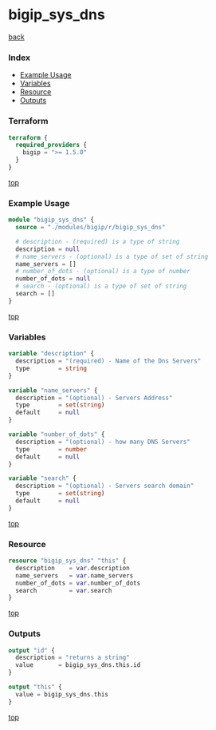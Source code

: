 # bigip_sys_dns

[back](../bigip.md)

### Index

- [Example Usage](#example-usage)
- [Variables](#variables)
- [Resource](#resource)
- [Outputs](#outputs)

### Terraform

```terraform
terraform {
  required_providers {
    bigip = ">= 1.5.0"
  }
}
```

[top](#index)

### Example Usage

```terraform
module "bigip_sys_dns" {
  source = "./modules/bigip/r/bigip_sys_dns"

  # description - (required) is a type of string
  description = null
  # name_servers - (optional) is a type of set of string
  name_servers = []
  # number_of_dots - (optional) is a type of number
  number_of_dots = null
  # search - (optional) is a type of set of string
  search = []
}
```

[top](#index)

### Variables

```terraform
variable "description" {
  description = "(required) - Name of the Dns Servers"
  type        = string
}

variable "name_servers" {
  description = "(optional) - Servers Address"
  type        = set(string)
  default     = null
}

variable "number_of_dots" {
  description = "(optional) - how many DNS Servers"
  type        = number
  default     = null
}

variable "search" {
  description = "(optional) - Servers search domain"
  type        = set(string)
  default     = null
}
```

[top](#index)

### Resource

```terraform
resource "bigip_sys_dns" "this" {
  description    = var.description
  name_servers   = var.name_servers
  number_of_dots = var.number_of_dots
  search         = var.search
}
```

[top](#index)

### Outputs

```terraform
output "id" {
  description = "returns a string"
  value       = bigip_sys_dns.this.id
}

output "this" {
  value = bigip_sys_dns.this
}
```

[top](#index)